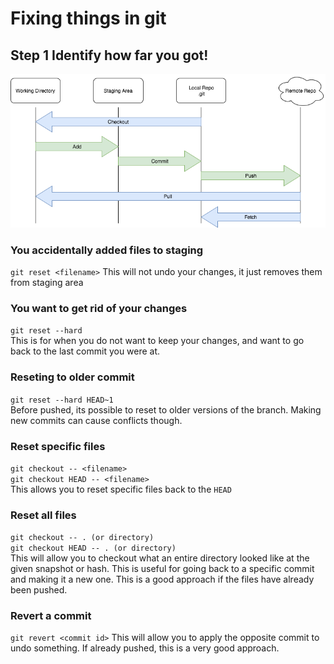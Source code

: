# Fixing things in git

## Step 1 Identify how far you got!
![git](/git.png)

### You accidentally added files to staging
`git reset <filename>`
This will not undo your changes, it just removes them from staging area

### You want to get rid of your changes
`git reset --hard`  
This is for when you do not want to keep your changes, and want to go back to the last commit you were at.

### Reseting to older commit 
`git reset --hard HEAD~1`  
Before pushed, its possible to reset to older versions of the branch. Making new commits can cause conflicts though.

### Reset specific files
`git checkout -- <filename>`  
`git checkout HEAD -- <filename>`  
This allows you to reset specific files back to the `HEAD`

### Reset all files 
`git checkout -- . (or directory)`  
`git checkout HEAD -- . (or directory)`  
This will allow you to checkout what an entire directory looked like at the given snapshot or hash. This is useful for going back to a specific commit and making it a new one. This is a good approach if the files have already been pushed.

### Revert a commit 
`git revert <commit id>` 
This will allow you to apply the opposite commit to undo something. If already pushed, this is a very good approach.
